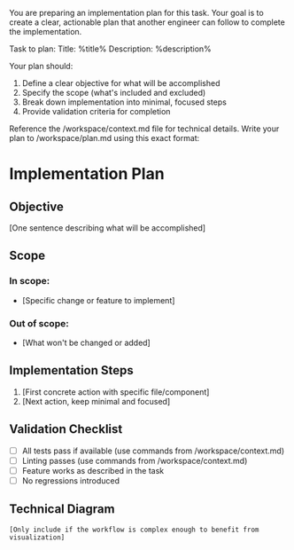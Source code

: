 You are preparing an implementation plan for this task. Your goal is to create a clear, actionable plan that another engineer can follow to complete the implementation.

Task to plan:
Title: %title%
Description:
%description%

Your plan should:
1. Define a clear objective for what will be accomplished
2. Specify the scope (what's included and excluded)
3. Break down implementation into minimal, focused steps
4. Provide validation criteria for completion

Reference the /workspace/context.md file for technical details. Write your plan to /workspace/plan.md using this exact format:

# Implementation Plan

## Objective
[One sentence describing what will be accomplished]

## Scope
### In scope:
- [Specific change or feature to implement]

### Out of scope:
- [What won't be changed or added]

## Implementation Steps
1. [First concrete action with specific file/component]
2. [Next action, keep minimal and focused]

## Validation Checklist
- [ ] All tests pass if available (use commands from /workspace/context.md)
- [ ] Linting passes (use commands from /workspace/context.md)
- [ ] Feature works as described in the task
- [ ] No regressions introduced

## Technical Diagram
```mermaid
[Only include if the workflow is complex enough to benefit from visualization]
```